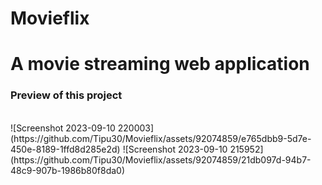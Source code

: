 # Movieflix <br>
# A movie streaming web application <br>
<h3> Preview of this project </h3> <br>
![Screenshot 2023-09-10 220003](https://github.com/Tipu30/Movieflix/assets/92074859/e765dbb9-5d7e-450e-8189-1ffd8d285e2d)
![Screenshot 2023-09-10 215952](https://github.com/Tipu30/Movieflix/assets/92074859/21db097d-94b7-48c9-907b-1986b80f8da0)
